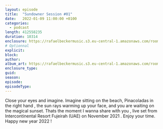```yaml
---
layout: episode
title:  "Sundowner Session #01"
date:   2022-01-09 11:00:00 +0100
categories:
  - podcast
length: 412558235
duration: 10314
enclosure: https://rafaelbeckermusic.s3.eu-central-1.amazonaws.com/room-service/episodes/sundowner01.mp3
# Optionnal
explicit: 
block: 
author: 
album_art: https://rafaelbeckermusic.s3.eu-central-1.amazonaws.com/room-service/album_art/sundowner01.jpeg
enclosure_type: 
guid: 
season: 
episode: 
episodeType: 
---
```

Close your eyes and imagine. Imagine sitting on the beach, Pinacoladas in the right hand , the sun rays warming up your face, and you are waiting on the magical sunset.
Thats the moment I wanna share with you , live set from Intercontinental Resort Fujeirah (UAE) on November 2021 . Enjoy your time. Happy new year 2022 !